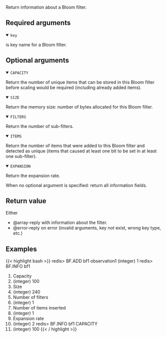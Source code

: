 Return information about a Bloom filter.

## Required arguments

<details open><summary><code>key</code></summary>

is key name for a Bloom filter.
</details>

## Optional arguments

<details open><summary><code>CAPACITY</code></summary>

Return the number of unique items that can be stored in this Bloom filter before scaling would be required (including already added items).
</details>

<details open><summary><code>SIZE</code></summary>

Return the memory size: number of bytes allocated for this Bloom filter.
</details>

<details open><summary><code>FILTERS</code></summary>

Return the number of sub-filters.
</details>

<details open><summary><code>ITEMS</code></summary>

Return the number of items that were added to this Bloom filter and detected as unique (items that caused at least one bit to be set in at least one sub-filter).
</details>

<details open><summary><code>EXPANSION</code></summary>

Return the expansion rate.
</details>

When no optional argument is specified: return all information fields.

## Return value

Either

- @array-reply with information about the filter.
- @error-reply on error (invalid arguments, key not exist, wrong key type, etc.)

## Examples

{{< highlight bash >}}
redis> BF.ADD bf1 observation1
(integer) 1
redis> BF.INFO bf1
 1) Capacity
 2) (integer) 100
 3) Size
 4) (integer) 240
 5) Number of filters
 6) (integer) 1
 7) Number of items inserted
 8) (integer) 1
 9) Expansion rate
10) (integer) 2
redis> BF.INFO bf1 CAPACITY
1) (integer) 100
{{< / highlight >}}

